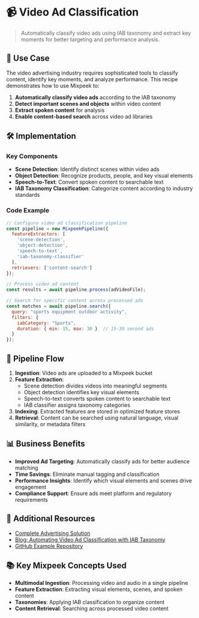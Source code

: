 # 📹 Video Ad Classification

> Automatically classify video ads using IAB taxonomy and extract key moments for better targeting and performance analysis.

## 🎯 Use Case

The video advertising industry requires sophisticated tools to classify content, identify key moments, and analyze performance. This recipe demonstrates how to use Mixpeek to:

1. **Automatically classify video ads** according to the IAB taxonomy
2. **Detect important scenes and objects** within video content
3. **Extract spoken content** for analysis
4. **Enable content-based search** across video ad libraries

## 🛠️ Implementation

### Key Components

- **Scene Detection**: Identify distinct scenes within video ads
- **Object Detection**: Recognize products, people, and key visual elements
- **Speech-to-Text**: Convert spoken content to searchable text
- **IAB Taxonomy Classification**: Categorize content according to industry standards

### Code Example

```javascript
// Configure video ad classification pipeline
const pipeline = new MixpeekPipeline({
  featureExtractors: [
    'scene-detection',
    'object-detection',
    'speech-to-text',
    'iab-taxonomy-classifier'
  ],
  retrievers: ['content-search']
});

// Process video ad content
const results = await pipeline.process(adVideoFile);

// Search for specific content across processed ads
const matches = await pipeline.search({
  query: "sports equipment outdoor activity",
  filters: {
    iabCategory: "Sports",
    duration: { min: 15, max: 30 }  // 15-30 second ads
  }
});
```

## 🔄 Pipeline Flow

1. **Ingestion**: Video ads are uploaded to a Mixpeek bucket
2. **Feature Extraction**:
   - Scene detection divides videos into meaningful segments
   - Object detection identifies key visual elements
   - Speech-to-text converts spoken content to searchable text
   - IAB classifier assigns taxonomy categories
3. **Indexing**: Extracted features are stored in optimized feature stores
4. **Retrieval**: Content can be searched using natural language, visual similarity, or metadata filters

## 📊 Business Benefits

- **Improved Ad Targeting**: Automatically classify ads for better audience matching
- **Time Savings**: Eliminate manual tagging and classification
- **Performance Insights**: Identify which visual elements and scenes drive engagement
- **Compliance Support**: Ensure ads meet platform and regulatory requirements

## 🔗 Additional Resources

- [Complete Advertising Solution](https://mixpeek.com/solutions/advertising)
- [Blog: Automating Video Ad Classification with IAB Taxonomy](https://mixpeek.com/blog/video-ad-classification)
- [GitHub Example Repository](https://github.com/mixpeek/recipes/ad-video-classification-example)

## 📚 Key Mixpeek Concepts Used

- **Multimodal Ingestion**: Processing video and audio in a single pipeline
- **Feature Extraction**: Extracting visual elements, scenes, and spoken content
- **Taxonomies**: Applying IAB classification to organize content
- **Content Retrieval**: Searching across processed video content 